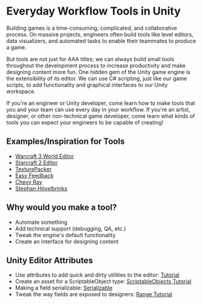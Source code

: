 # Everyday Workflow Tools in Unity
Building games is a time-consuming, complicated, and collaborative process. On massive projects, engineers often build tools like level editors, data visualizers, and automated tasks to enable their teammates to produce a game.

But tools are not just for AAA titles; we can always build small tools throughout the development process to increase productivity and make designing content more fun. One hidden gem of the Unity game engine is the extensibility of its editor. We can use C# scripting, just like our game scripts, to add functionality and graphical interfaces to our Unity workspace.

If you're an engineer or Unity developer, come learn how to make tools that you and your team can use every day in your workflow. If you're an artist, designer, or other non-technical game developer, come learn what kinds of tools you can expect your engineers to be capable of creating!

## Examples/Inspiration for Tools

- [Warcraft 3 World Editor](https://youtu.be/Z4Q3kqAJR8A?t=3m53s)
- [Starcraft 2 Editor](https://youtu.be/pNhJPQvW-pc)
- [TexturePacker](https://www.codeandweb.com/texturepacker)
- [Easy Feedback](https://assetstore.unity.com/packages/tools/integration/easy-feedback-form-81608)
- [Chevy Ray](https://twitter.com/ChevyRay)
- [Stephan Hövelbrinks](https://twitter.com/talecrafter/status/971021795749965824)

## Why would you make a tool?

- Automate something
- Add technical support (debugging, QA, etc.)
- Tweak the engine's default functionality
- Create an interface for designing content

## Unity Editor Attributes

- Use attributes to add quick and dirty utilities to the editor: [Tutorial](https://unity3d.com/learn/tutorials/topics/scripting/attributes)
- Create an asset for a ScriptableObject type: [ScriptableObjects Tutorial](https://unity3d.com/learn/tutorials/modules/beginner/live-training-archive/scriptable-objects)
- Making a field serializable: [Serializable](https://docs.unity3d.com/ScriptReference/Serializable.html)
- Tweak the way fields are exposed to designers: [Range Tutorial](https://unity3d.com/learn/tutorials/topics/tips/show-public-variables-sliders-rangemin-max)